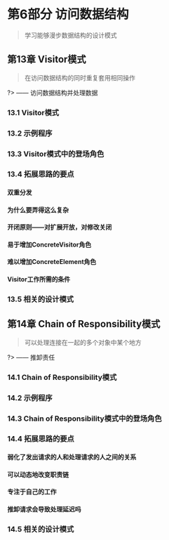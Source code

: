 # 第6部分 访问数据结构

> 学习能够漫步数据结构的设计模式

## 第13章 Visitor模式

> 在访问数据结构的同时重复套用相同操作

?> —— 访问数据结构并处理数据

### 13.1 Visitor模式

### 13.2 示例程序

### 13.3 Visitor模式中的登场角色

### 13.4 拓展思路的要点

#### 双重分发

#### 为什么要弄得这么复杂

#### 开闭原则——对扩展开放，对修改关闭

#### 易于增加ConcreteVisitor角色

#### 难以增加ConcreteElement角色

#### Visitor工作所需的条件

### 13.5 相关的设计模式

## 第14章 Chain of Responsibility模式

> 可以处理连接在一起的多个对象中某个地方

?> —— 推卸责任

### 14.1 Chain of Responsibility模式

### 14.2 示例程序

### 14.3 Chain of Responsibility模式中的登场角色

### 14.4 拓展思路的要点

#### 弱化了发出请求的人和处理请求的人之间的关系

#### 可以动态地改变职责链

#### 专注于自己的工作

#### 推卸请求会导致处理延迟吗

### 14.5 相关的设计模式